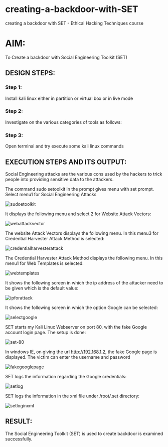 # creating-a-backdoor-with-SET
creating a backdoor with SET - Ethical Hacking Techniques course

# AIM:
To Create a backdoor with Social Engineering Toolkit (SET)

## DESIGN STEPS:

### Step 1:

Install kali linux either in partition or virtual box or in live mode


### Step 2:

Investigate on the various categories of tools as follows:

### Step 3:

Open terminal and try execute some kali linux commands

## EXECUTION STEPS AND ITS OUTPUT:
Social Engineering attacks are the various cons used by the hackers to trick people into providing sensitive data to the attackers. 

The command sudo setoolkit in the prompt gives menu with set prompt. Select menu1 for
Social Engineering Attacks

![sudoetoolkit](https://github.com/Manoj162004/creating-a-backdoor-with-SET/assets/120365042/d509d5eb-4a42-4287-9af6-7e529de8b933)

It displays the following menu and select 2 for Website Attack Vectors:

![webattackvector](https://github.com/Manoj162004/creating-a-backdoor-with-SET/assets/120365042/64865c66-1b3b-4e1e-9c57-d93b38fbc6e7)

The website Attack Vectors displays the following menu. In this menu3 for Credential
Harvester Attack Method is selected:

![credentialharvesterattack](https://github.com/Manoj162004/creating-a-backdoor-with-SET/assets/120365042/d83ed04b-e117-4a4d-923a-69651c54fde3)

The Credential Harvester Attack Method displays the following menu. In this menu1 for
Web Templates is selected:

![webtemplates](https://github.com/Manoj162004/creating-a-backdoor-with-SET/assets/120365042/467a3347-54ec-4e4d-9555-1badaf02733c)

It shows the following screen in which the ip address of the attacker need to be given
which is the default value:

![ipforattack](https://github.com/Manoj162004/creating-a-backdoor-with-SET/assets/120365042/e3dcac41-253c-4372-ae3c-10922ea9fd18)

It shows the following screen in which the option Google can be selected:

![selectgoogle](https://github.com/Manoj162004/creating-a-backdoor-with-SET/assets/120365042/6a714db4-2c9a-44fc-953f-f3a93ac29a17)

SET starts my Kali Linux Webserver on port 80, with the fake Google account login page.
The setup is done:

![set-80](https://github.com/Manoj162004/creating-a-backdoor-with-SET/assets/120365042/01ff1d1c-17cf-4834-b077-61afcf549d68)

In windows IE, on giving the url http://192.168.1.2, the fake Google page is displayed. The
victim can enter the username and password

![fakegooglepage](https://github.com/Manoj162004/creating-a-backdoor-with-SET/assets/120365042/a84174f9-39b4-4ca0-8608-15580da72c0d)

SET logs the information regarding the Google credentials:

![setlog](https://github.com/Manoj162004/creating-a-backdoor-with-SET/assets/120365042/6390e2f9-7580-4bc2-a09c-26da41bbd6f4)

SET logs the information in the xml file under /root/.set directory:

![setloginxml](https://github.com/Manoj162004/creating-a-backdoor-with-SET/assets/120365042/71bd58c0-705e-4a84-9007-f3c0bb4ba9c8)

## RESULT:
The Social Engineering Toolkit (SET) is used to create backdoor is  examined successfully.
